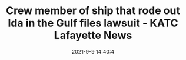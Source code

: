 ---
"title": "Crew member of ship that rode out Ida in the Gulf files lawsuit - KATC Lafayette News"
"date": "2021-9-9 14:40:4"
"feed_name": "GOOGLENEWS"
"feed_website": "https://news.google.com/search?q=drilling%2Bincident&hl=en-US&gl=US&ceid=US:en"
"feed_rss": "https://news.google.com/rss/search?q=drilling%2Bincident&hl=en-US&gl=US&ceid=US:en"
"link": "https://www.katc.com/news/covering-louisiana/crew-member-of-ship-that-rode-out-ida-in-the-gulf-files-lawsuit"
"file": "_posts/2021-1-1-05c919a323a7bc00f40885c314ee1033dd627402.md"
"accident": "0"
"drilling": "0"
---